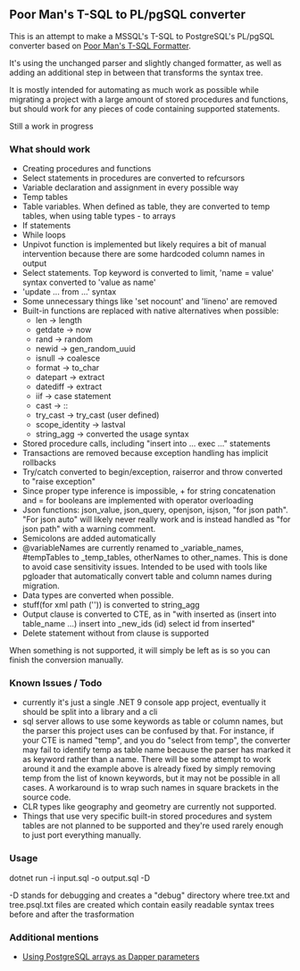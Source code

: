 ﻿
## Poor Man's T-SQL to PL/pgSQL converter

This is an attempt to make a MSSQL's T-SQL to PostgreSQL's PL/pgSQL converter based on [Poor Man's T-SQL Formatter](https://github.com/TaoK/PoorMansTSqlFormatter).

It's using the unchanged parser and slightly changed formatter, as well as adding an additional step in between that transforms the syntax tree.

It is mostly intended for automating as much work as possible while migrating a project with a large amount of stored procedures and functions,
but should work for any pieces of code containing supported statements.

Still a work in progress

### What should work

 * Creating procedures and functions
 * Select statements in procedures are converted to refcursors
 * Variable declaration and assignment in every possible way
 * Temp tables
 * Table variables. When defined as table, they are converted to temp tables, when using table types - to arrays
 * If statements
 * While loops
 * Unpivot function is implemented but likely requires a bit of manual intervention because there are some hardcoded column names in output
 * Select statements. Top keyword is converted to limit, 'name = value' syntax converted to 'value as name'
 * 'update ... from ...' syntax
 * Some unnecessary things like 'set nocount' and 'lineno' are removed
 * Built-in functions are replaced with native alternatives when possible:
   - len -> length
   - getdate -> now
   - rand -> random
   - newid -> gen_random_uuid
   - isnull -> coalesce
   - format -> to_char
   - datepart -> extract
   - datediff -> extract
   - iif -> case statement
   - cast -> ::
   - try_cast -> try_cast (user defined)
   - scope_identity -> lastval
   - string_agg -> converted the usage syntax
 * Stored procedure calls, including "insert into ... exec ..." statements
 * Transactions are removed because exception handling has implicit rollbacks
 * Try/catch converted to begin/exception, raiserror and throw converted to "raise exception"
 * Since proper type inference is impossible, + for string concatenation and = for booleans are implemented with operator overloading
 * Json functions: json_value, json_query, openjson, isjson, "for json path".
   "For json auto" will likely never really work and is instead handled as "for json path" with a warning comment.
 * Semicolons are added automatically
 * @variableNames are currently renamed to _variable_names,
   #tempTables to _temp_tables, otherNames to other_names.
   This is done to avoid case sensitivity issues. Intended to be used with tools like pgloader that automatically convert table and column names during migration.
 * Data types are converted when possible.
 * stuff(for xml path ('')) is converted to string_agg
 * Output clause is converted to CTE, as in "with inserted as (insert into table_name ...) insert into _new_ids (id) select id from inserted"
 * Delete statement without from clause is supported

When something is not supported, it will simply be left as is so you can finish the conversion manually.

### Known Issues / Todo

* currently it's just a single .NET 9 console app project, eventually it should be split into a library and a cli
* sql server allows to use some keywords as table or column names, but the parser this project uses can be confused by that. For instance, if your CTE is named "temp",
  and you do "select from temp", the converter may fail to identify temp as table name because the parser has marked it as keyword rather than a name.
  There will be some attempt to work around it and the example above is already fixed by simply removing temp from the list of known keywords, but it may not be possible in all cases.
  A workaround is to wrap such names in square brackets in the source code.
* CLR types like geography and geometry are currently not supported.
* Things that use very specific built-in stored procedures and system tables are not planned to be supported and they're used rarely enough to just port everything manually.

### Usage

dotnet run -i input.sql -o output.sql -D

-D stands for debugging and creates a "debug" directory where tree.txt and tree.psql.txt files are created which contain easily readable syntax trees before and after the trasformation

### Additional mentions

 * [Using PostgreSQL arrays as Dapper parameters](https://medium.com/@zhao.zhongming/how-to-use-composite-object-as-postgresql-stored-procedures-parameter-with-dapper-in-c-8ed1b417f341)
